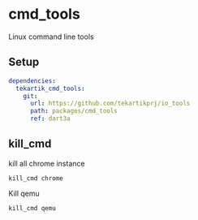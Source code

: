 # cmd_tools

Linux command line tools

## Setup

```yaml
dependencies:
  tekartik_cmd_tools:
    git:
      url: https://github.com/tekartikprj/io_tools
      path: packages/cmd_tools
      ref: dart3a
```
## kill_cmd

kill all chrome instance

    kill_cmd chrome
    
Kill qemu

    kill_cmd qemu
    
